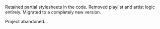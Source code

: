 Retained partial stylesheets in the code.
Removed playlist and artist logic entirely.
Migrated to a completely new version.

Project abandoned...
